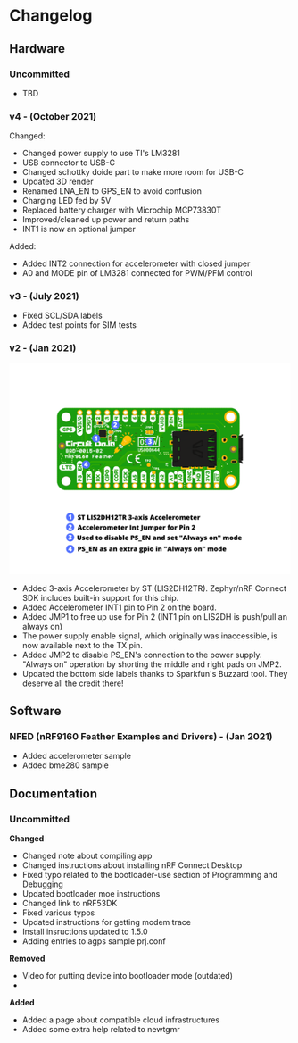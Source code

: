 # Changelog

## Hardware

### Uncommitted

* TBD

### v4 - (October 2021)

Changed:
* Changed power supply to use TI's LM3281
* USB connector to USB-C
* Changed schottky doide part to make more room for USB-C
* Updated 3D render
* Renamed LNA_EN to GPS_EN to avoid confusion
* Charging LED fed by 5V
* Replaced battery charger with Microchip MCP73830T
* Improved/cleaned up power and return paths
* INT1 is now an optional jumper

Added:
* Added INT2 connection for accelerometer with closed jumper
* A0 and MODE pin of LM3281 connected for PWM/PFM control

### v3 - (July 2021)

* Fixed SCL/SDA labels
* Added test points for SIM tests

### v2 - (Jan 2021)

![Backside of nRF9160 Feather V2](img/v2-backside.png)

* Added 3-axis Accelerometer by ST (LIS2DH12TR). Zephyr/nRF Connect SDK includes built-in support for this chip.
* Added Accelerometer INT1 pin to Pin 2 on the board. 
* Added JMP1 to free up use for Pin 2 (INT1 pin on LIS2DH is push/pull an always on)
* The power supply enable signal, which originally was inaccessible, is now available next to the TX pin. 
* Added JMP2 to disable PS_EN's connection to the power supply. "Always on" operation by shorting the middle and right pads on JMP2.
* Updated the bottom side labels thanks to Sparkfun's Buzzard tool. They deserve all the credit there!

## Software

### NFED (nRF9160 Feather Examples and Drivers) - (Jan 2021)
* Added accelerometer sample
* Added bme280 sample

## Documentation

### Uncommitted

**Changed**
* Changed note about compiling app
* Changed instructions about installing nRF Connect Desktop
* Fixed typo related to the bootloader-use section of Programming and Debugging
* Updated bootloader moe instructions
* Changed link to nRF53DK
* Fixed various typos
* Updated instructions for getting modem trace
* Install insructions updated to 1.5.0
* Adding entries to agps sample prj.conf

**Removed**
* Video for putting device into bootloader mode (outdated)
* 

**Added**
* Added a page about compatible cloud infrastructures
* Added some extra help related to newtgmr